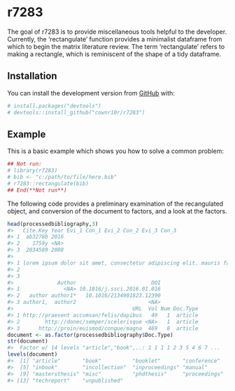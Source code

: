
<!-- README.md is generated from README.Rmd. Please edit that file -->

# r7283

<!-- badges: start -->

<!-- badges: end -->

The goal of r7283 is to provide miscellaneous tools helpful to the
developer. Currently, the ‘rectangulate’ function provides a minimalist
dataframe from which to begin the matrix literature review. The term
‘rectangulate’ refers to making a rectangle, which is reminiscent of
the shape of a tidy dataframe.

## Installation

You can install the development version from
[GitHub](https://github.com/) with:

``` r
# install.packages("devtools")
# devtools::install_github("cownr10r/r7283")
```

## Example

This is a basic example which shows you how to solve a common problem:

``` r
## Not run:
# library(r7283)
# bib <- "c:/path/to/file/here.bib"
# r7283::rectangulate(bib)
## End(**Not run**)
```

The following code provides a preliminary examination of the
recangulated object, and conversion of the document to factors, and a
look at the factors.

``` r
head(processedbibliography,3)
#>   Cite.Key Year Evi_1 Con_1 Evi_2 Con_2 Evi_3 Con_3
#> 1  ab3278b 2016                                    
#> 2    1759y <NA>                                    
#> 3  2034589 2008                                    
#>                                                                                                                                                                                                                                                                                                                                                                                                                                                                                                                                                                                                                                                                                                                              Abstract
#> 1 lorem ipsum dolor sit amet, consectetur adipiscing elit. mauris facilisis, metus ac dictum tempus, ligula velit imperdiet mi, sit amet tristique lectus odio ac mauris. suspendisse interdum odio sed ligula congue vulputate. suspendisse ac purus id mi volutpat semper id nec leo. vestibulum ornare urna nunc, quis posuere massa pulvinar sit amet. morbi sed nisi felis. integer diam orci, tincidunt sit amet ipsum non, fringilla luctus urna. sed vulputate vestibulum mi a semper. curabitur ut sem in leo auctor blandit vitae sed urna. donec tincidunt porta eros, viverra pharetra turpis. vivamus nisi turpis, dapibus ac sem cursus, elementum ullamcorper sem. mauris suscipit venenatis lectus pulvinar euismod. 
#> 2                                                                                                                                              morbi sodales aliquet diam et ullamcorper. pellentesque habitant morbi tristique senectus et netus et malesuada fames ac turpis egestas. sed gravida eu augue ac fringilla. nulla facilisi. in vestibulum viverra venenatis. in elit enim, vehicula sed neque quis, varius luctus neque. aliquam vestibulum orci at dapibus pellentesque. morbi eu enim cursus, gravida nunc a, faucibus nulla. maecenas eget mi sed purus tempor ornare id at enim. pellentesque semper augue sed lorem molestie tincidunt faucibus sed nisl. aenean tincidunt neque vitae lectus elementum ultrices.
#> 3                                                                                                                                                                                                     nulla nec dui sollicitudin, efficitur diam vitae, euismod ex. nam imperdiet dolor ut nunc pellentesque, a ornare nibh efficitur. etiam placerat mattis massa vitae feugiat. integer lectus ligula, sollicitudin et sodales eget, porta quis arcu. interdum et malesuada fames ac ante ipsum primis in faucibus. nam ultrices ultricies gravida. aenean luctus lectus vitae eros consequat, a vestibulum magna dapibus. pellentesque tincidunt leo justo, molestie semper orci fringilla quis. cras interdum elementum sagittis.
#>              Author                        DOI
#> 1              <NA> 10.1016/j.ssci.2016.01.016
#> 2   author author1*   10.1016/2134901823.12390
#> 3 author1,  author2                       <NA>
#>                                      URL  Vol Num Doc.Type
#> 1 http://praesent accumsan/felis/dapibus   49   1  article
#> 2        http://donec/semper/scelerisque <NA>   1  article
#> 3      http://proin/euismod/congue/magna  469   8  article
document <- as.factor(processedbibliography$Doc.Type)
str(document)
#>  Factor w/ 14 levels "article","book",..: 1 1 1 1 2 3 5 4 6 7 ...
levels(document)
#>  [1] "article"       "book"          "booklet"       "conference"   
#>  [5] "inbook"        "incollection"  "inproceedings" "manual"       
#>  [9] "mastersthesis" "misc"          "phdthesis"     "proceedings"  
#> [13] "techreport"    "unpublished"
```
